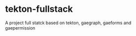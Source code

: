 tekton-fullstack
================

A project full statck based on tekton, gaegraph, gaeforms and gaepermission
